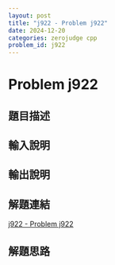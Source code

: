 ```yaml
---
layout: post
title: "j922 - Problem j922"
date: 2024-12-20
categories: zerojudge cpp
problem_id: j922
---
```


# Problem j922

## 題目描述



## 輸入說明



## 輸出說明



## 解題連結

[j922 - Problem j922](https://zerojudge.tw/ShowProblem?problemid=j922)

## 解題思路

